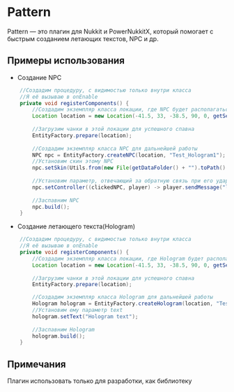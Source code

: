 # Pattern
Pattern — это плагин для Nukkit и PowerNukkitX, который помогает с быстрым созданием летающих текстов, NPC и др.  

## Примеры использования
- Создание NPC
``` java
    //Создадим процедуру, с видимостью только внутри класса
    //Я её вызываю в onEnable
    private void registerComponents() {
        //Создадим экземпляр класса локации, где NPC будет располагаться
        Location location = new Location(-41.5, 33, -38.5, 90, 0, getServer().getLevelByName("spawn"));
        
        //Загрузим чанки в этой локации для успешного спавна
        EntityFactory.prepare(location);
        
        //Создадим экземпляр класса NPC для дальнейшей работы
        NPC npc = EntityFactory.createNPC(location, "Test_Hologram1");
        //Установим скин этому NPC
        npc.setSkin(Utils.from(new File(getDataFolder() + "").toPath().resolve("skin.png")));
        
        //Установим параметр, отвечающий за обратную связь при его ударе
        npc.setController((clickedNPC, player) -> player.sendMessage("lol"));
        
        //Заспавним NPC
        npc.build();
    }
```
- Создание летающего текста(Hologram)
``` java
    //Создадим процедуру, с видимостью только внутри класса
    //Я её вызываю в onEnable
    private void registerComponents() {
        //Создадим экземпляр класса локации, где Hologram будет располагаться
        Location location = new Location(-41.5, 33, -38.5, 90, 0, getServer().getLevelByName("spawn"));
        
        //Загрузим чанки в этой локации для успешного спавна
        EntityFactory.prepare(location);

        //Создадим экземпляр класса Hologram для дальнейшей работы
        Hologram hologram = EntityFactory.createHologram(location, "Test_NPC1");
        //Установим ему параметр text
        hologram.setText("Hologram text");
        
        //Заспавним Hologram
        hologram.build();
    }
```
## Примечания
Плагин использовать только для разработки, как библиотеку
